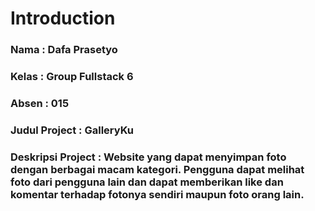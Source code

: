 # Introduction

### Nama  : Dafa Prasetyo
### Kelas : Group Fullstack 6
### Absen : 015

### Judul Project     : GalleryKu
### Deskripsi Project : Website yang dapat menyimpan foto dengan berbagai macam kategori. Pengguna dapat melihat foto dari pengguna lain dan dapat memberikan like dan komentar terhadap fotonya sendiri maupun foto orang lain.
